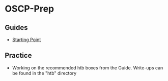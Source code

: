 # OSCP-Prep

## Guides
  - [Starting Point](https://www.netsecfocus.com/oscp/2019/03/29/The_Journey_to_Try_Harder-_TJNulls_Preparation_Guide_for_PWK_OSCP.html)

## Practice
  - Working on the recommended htb boxes from the Guide. Write-ups can be found in the "htb" directory
